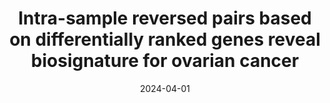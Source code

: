 ---
title: "Intra-sample reversed pairs based on differentially ranked genes reveal biosignature for ovarian cancer"
collection: publications
permalink: 
excerpt: 
date: 2024-04-01
venue: 'Computers in Biology and Medicine'
paperurl: 'https://doi.org/10.1016/j.compbiomed.2024.108208'
citation: 'Pengfei Zhao#, Dian Meng#, Zunkai Hu, Yining Liang, Yating Feng, Tongjie Sun, Lixin Cheng, Xubin Zheng, Haili Li, Intra-sample reversed pairs based on differentially ranked genes reveal biosignature for ovarian cancer. Computers in Biology and Medicine, 2024.'
---
